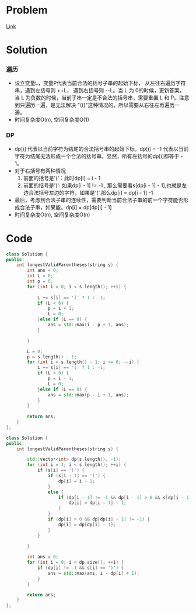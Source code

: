 # Problem
[Link](https://leetcode-cn.com/problems/longest-valid-parentheses)

# Solution

### 遍历
* 设立变量L，变量P代表当前合法的括号子串的起始下标， 从左往右遍历字符串，遇到左括号则 ++L， 遇到右括号则 --L。当 L 为 0的时候，更新答案， 当 L  为负数的时候，当前子串一定是不合法的括号串，需要重置 L 和 P。注意到只遍历一遍，是无法解决 "(()"这种情况的，所以需要从右往左再遍历一遍。
* 时间复杂度O(n), 空间复杂度O(1)
### DP
* dp[i] 代表以当前字符为结尾的合法括号串的起始下标，dp[i] = -1 代表以当前字符为结尾无法形成一个合法的括号串。显然，所有左括号的dp[i]都等于 - 1。
* 对于右括号有两种情况
    1. 前面的括号是'('：此时dp[i] = i - 1
    2. 前面的括号是')': 如果dp[i - 1] != -1 , 那么需要看s[dp[i - 1] - 1],也就是左边合法括号左边的字符，如果是'(',那么dp[i] = dp[i - 1] -1
*  最后，考虑到合法子串的连续性，需要判断当前合法子串的前一个字符能否形成合法子串，如果能，dp[i] = dp[dp[i] - 1]
* 时间复杂度O(n), 空间复杂度O(n)

# Code
```cpp
class Solution {
public:
    int longestValidParentheses(string s) {
        int ans = 0;
        int L = 0;
        int p = 0;
        for (int i = 0; i < s.length(); ++i) {
    
            L += s[i] == '(' ? 1 : -1;
            if (L < 0) {
                p = i + 1;
                L = 0;
            }else if (L == 0) {
                ans = std::max(i - p + 1, ans);
            }

        }

        L = 0;
        p = s.length() - 1;
        for (int i = s.length() - 1; i >= 0; --i) {
            L += s[i] == '(' ? 1 : -1;
            if (L > 0) {
                p = i - 1;
                L = 0;
            }else if (L == 0) {
                ans = std::max(p - i + 1, ans);
            }
        }
    
        return ans;
    }
};
```

```cpp
class Solution {
public:
	int longestValidParentheses(string s) {

		std::vector<int> dp(s.length(), -1);
		for (int i = 1; i < s.length(); ++i) {
			if (s[i] == ')') {
				if (s[i - 1] == '(') {
					dp[i] = i - 1;
				}
				else {
					if (dp[i - 1] != -1 && dp[i - 1] > 0 && s[dp[i - 1] - 1] == '(') {
						dp[i] = dp[i - 1] - 1;
					}
				}
				if (dp[i] > 0 && dp[dp[i] - 1] != -1) {
					dp[i] = dp[dp[i] - 1];
				}
			}
			
		}

		int ans = 0;
		for (int i = 0; i < dp.size(); ++i) {
			if (dp[i] != -1 && s[i] == ')') {
				ans = std::max(ans, i - dp[i] + 1);
			}
		}

		return ans;
	}
};
```